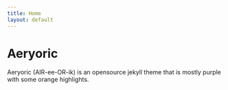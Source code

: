 ```yaml
---
title: Home
layout: default
---
```


# Aeryoric
Aeryoric (AIR-ee-OR-ik) is an opensource jekyll theme that is mostly purple with some orange highlights.